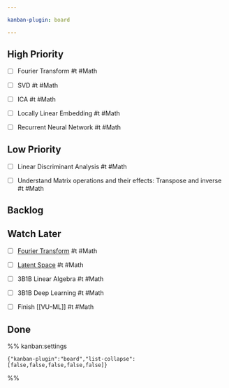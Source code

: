 ```yaml
---

kanban-plugin: board

---
```


## High Priority

- [ ] Fourier Transform #t #Math
- [ ] SVD #t #Math
- [ ] ICA #t #Math
- [ ] Locally Linear Embedding #t #Math
- [ ] Recurrent Neural Network #t #Math


## Low Priority

- [ ] Linear Discriminant Analysis #t #Math
- [ ] Understand Matrix operations and their effects: Transpose and inverse #t #Math


## Backlog



## Watch Later

- [ ] [Fourier Transform](https://www.youtube.com/watch?v=nmgFG7PUHfo&t=16s&ab_channel=Veritasium) #t #Math
- [ ] [Latent Space](https://www.youtube.com/watch?v=o_cAOa5fMhE&ab_channel=Deepia) #t #Math
- [ ] 3B1B Linear Algebra #t #Math
- [ ] 3B1B Deep Learning #t #Math
- [ ] Finish [[VU-ML]] #t #Math


## Done





%% kanban:settings
```
{"kanban-plugin":"board","list-collapse":[false,false,false,false,false]}
```
%%